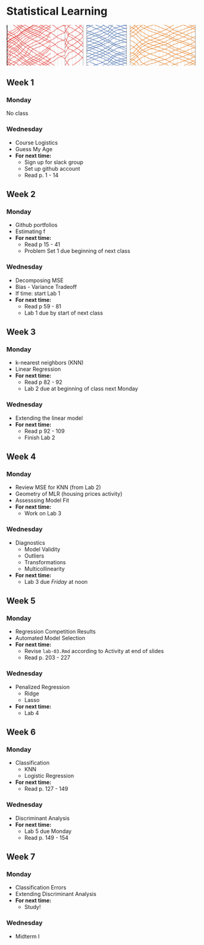 # Statistical Learning

![](figs/cross-lines.png)

## Week 1

### Monday

No class

### Wednesday

- Course Logistics
- Guess My Age
- **For next time:**
    - Sign up for slack group
    - Set up github account
    - Read p. 1 - 14


## Week 2

### Monday
- Github portfolios
- Estimating f
- **For next time:**
   - Read p 15 - 41
   - Problem Set 1 due beginning of next class

### Wednesday
- Decomposing MSE
- Bias - Variance Tradeoff
- If time: start Lab 1
- **For next time:**
    - Read p 59 - 81
    - Lab 1 due by start of next class
    
    
## Week 3

### Monday
- k-nearest neighbors (KNN)
- Linear Regression
- **For next time:**
   - Read p 82 - 92
   - Lab 2 due at beginning of class next Monday

### Wednesday
- Extending the linear model
- **For next time:**
    - Read p 92 - 109
    - Finish Lab 2


## Week 4

### Monday
- Review MSE for KNN (from Lab 2)
- Geometry of MLR (housing prices activity)
- Assesssing Model Fit
- **For next time:**
    - Work on Lab 3
    
### Wednesday
- Diagnostics
    - Model Validity
    - Outliers
    - Transformations
    - Multicollinearity
- **For next time:**
    - Lab 3 due *Friday* at noon
    

## Week 5

### Monday
- Regression Competition Results
- Automated Model Selection
- **For next time:**
    - Revise `lab-03.Rmd` according to Activity at end of slides
    - Read p. 203 - 227
    
### Wednesday
- Penalized Regression
    - Ridge
    - Lasso
- **For next time:**
    - Lab 4
    
    
## Week 6

### Monday
- Classification
    - KNN
    - Logistic Regression
- **For next time:**
    - Read p. 127 - 149
    
### Wednesday
- Discriminant Analysis
- **For next time:**
    - Lab 5 due Monday
    - Read p. 149 - 154
    
    
## Week 7

### Monday
- Classification Errors
- Extending Discriminant Analysis
- **For next time:**
    - Study!
    
### Wednesday
- Midterm I
